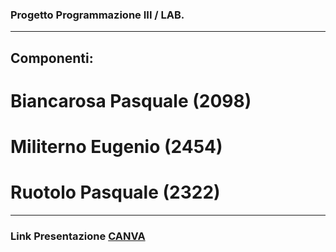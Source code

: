 ### Progetto Programmazione III / LAB.

---

## Componenti:

# Biancarosa Pasquale (2098)
# Militerno Eugenio (2454)
# Ruotolo Pasquale (2322)

---

### Link Presentazione [CANVA](https://www.canva.com/design/DAGGsYUxV4U/bw9aB1-Ws4m5a5DG0E8pKA/view?utm_content=DAGGsYUxV4U&utm_campaign=designshare&utm_medium=link&utm_source=editor)

